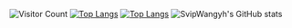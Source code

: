 ![Visitor Count](https://profile-counter.glitch.me/SvipWangyh/count.svg)
[![Top Langs](https://github-readme-stats.vercel.app/api/top-langs/?username=SvipWangyh)](https://github.com/SvipWangyh/github-readme-stats)
[![Top Langs](https://github-readme-stats.vercel.app/api/top-langs/?username=SvipWangyh&layout=compact)](https://github.com/SvipWangyh/github-readme-stats)
![SvipWangyh's GitHub stats](https://github-readme-stats.vercel.app/api?username=SvipWangyh&show_icons=true&theme=tokyonight)
